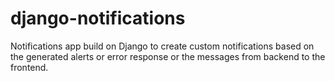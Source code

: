 # django-notifications
Notifications app build on Django to create custom notifications based on the generated alerts or error response or the messages from backend to the frontend.

